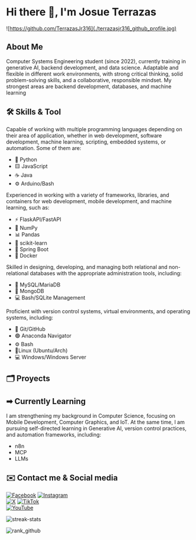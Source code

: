 # Hi there 👋, I'm Josue Terrazas

![https://github.com/TerrazasJr316](./terrazasjr316_github_profile.jpg)

>> 

## About Me

Computer Systems Engineering student (since 2022), currently training in generative AI, backend development, and data science.
Adaptable and flexible in different work environments, with strong critical thinking, solid problem-solving skills, and a collaborative, responsible mindset.
My strongest areas are backend development, databases, and machine learning

## 🛠️ Skills & Tool

Capable of working with multiple programming languages depending on their area of application, whether in web development, software development, machine learning, scripting, embedded systems, or automation. Some of them are:

* 🐍 Python
* 🟨 JavaScript
* ☕ Java
* ⚙️ Arduino/Bash

Experienced in working with a variety of frameworks, libraries, and containers for web development, mobile development, and machine learning, such as:

* ⚡ FlaskAPI/FastAPI
* 🔢 NumPy
* 📊 Pandas
* 🤖 scikit-learn
* 🍃 Spring Boot
* 🐋 Docker

Skilled in designing, developing, and managing both relational and non-relational databases with the appropriate administration tools, including:

* 🐬 MySQL/MariaDB
* 🍃 MongoDB
* 💻 Bash/SQLite Management

Proficient with version control systems, virtual environments, and operating systems, including:

* 🐙 Git/GitHub
* 🟢 Anaconda Navigator
* ⚙️ Bash
* 🐧Linux (Ubuntu/Arch)
* 💻 Windows/Windows Server

## 🗂️ Proyects

## ➡︎ Currently Learning

I am strengthening my background in Computer Science, focusing on Mobile Development, Computer Graphics, and IoT.
At the same time, I am pursuing self-directed learning in Generative AI, version control practices, and automation frameworks, including:

* n8n
* MCP
* LLMs

## ✉️ Contact me & Social media

[![Facebook](https://img.shields.io/badge/Facebook-%40Josu%C3%A9_Terrazas-0866FF?style=for-the-badge&logo=Facebook&logoColor=withe&labelColor=101010)](https://facebook.com/josue.terrazasmendoza)
[![Instagram](https://img.shields.io/badge/Instagram-%40jos__mdz316-E4405F?style=for-the-badge&logo=Instagram&logoColor=white&labelColor=101010)](https://instagram.com/jos_mdz316/)</br>
[![X](https://img.shields.io/badge/Twitter-%40JosueMe52031523-000000?style=for-the-badge&logo=X&logoColor=withe&labelColor=101010)](https://x.com/JosueMe52031523)
[![TikTok](https://img.shields.io/badge/TikTok-%40terrazasj316-17AEB9?style=for-the-badge&logo=TikTok&logoColor=withe&labelColor=101010)](https://tiktok.com/@terrazasj316)</br>
[![YouTube](https://img.shields.io/badge/YouTube-Josue_Terrazas_Mendoza-FF0000?style=for-the-badge&logo=YouTube&logoColor=white&labelColor=101010)](https://youtube.com/@terrazasmendozajosue7523)

<div style="display: flex; flex-direction: row;">
  <img src="https://github-readme-streak-stats.herokuapp.com/?user=TerrazasJr316&theme=github_dark" alt="streak-stats">
</div>

![rank_github](https://github-readme-stats.vercel.app/api/top-langs?username=TerrazasJr316&show_icons=true&locale=en&layout=compact&theme=github_dark)
